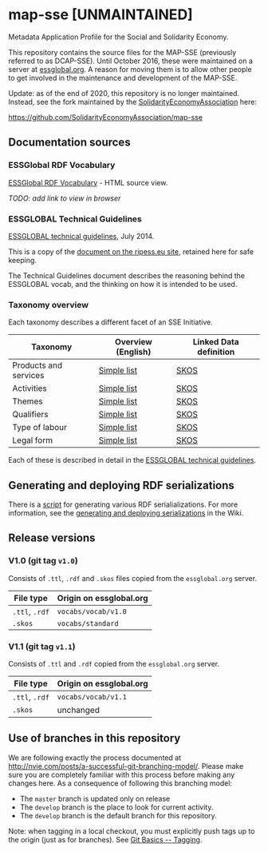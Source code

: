 # map-sse [UNMAINTAINED]

Metadata Application Profile for the Social and Solidarity Economy.

This repository contains the source files for the MAP-SSE (previously referred to as DCAP-SSE). Until October 2016, these were maintained on a server at [essglobal.org](http://essglobal.org/dcap-sse/). A reason for moving them is to allow other people to get involved in the maintenance and development of the MAP-SSE.

Update: as of the end of 2020, this repository is no longer maintained. Instead, see the fork maintained by the [SolidarityEconomyAssociation][1] here:

https://github.com/SolidarityEconomyAssociation/map-sse

[1]: https://github.com/SolidarityEconomyAssociation

## Documentation sources

### ESSGlobal RDF Vocabulary

[ESSGlobal RDF Vocabulary](vocabs/html/essglobal.html) - HTML source view.

_TODO: add link to view in browser_

### ESSGLOBAL Technical Guidelines

[ESSGLOBAL technical guidelines](doc/2014-07-ESSglobal_interop_guidelines.pdf), July 2014.

This is a copy of the [document on the ripess.eu site](http://ripess.eu/wp-content/uploads/2014/07/ESSglobal_interop_guidelines.pdf), retained here for safe keeping.

The Technical Guidelines document describes the reasoning behind the ESSGLOBAL vocab, and the thinking on how it is intended to be used.

### Taxonomy overview

Each taxonomy describes a different facet of an SSE Initiative.

| Taxonomy | Overview (English) | Linked Data definition |
| -------- | ------------------ | --------------- |
| Products and services | [Simple list](viewers/views/products-services.md) | [SKOS](vocabs/standard/products-services.skos) |
| Activities | [Simple list](viewers/views/activities.md) | [SKOS](vocabs/standard/activities.skos) |
| Themes | [Simple list](viewers/views/themes.md) | [SKOS](vocabs/standard/themes.skos) |
| Qualifiers | [Simple list](viewers/views/qualifiers.md) | [SKOS](vocabs/standard/qualifiers.skos) |
| Type of labour | [Simple list](viewers/views/type-of-labour.md) | [SKOS](vocabs/standard/type-of-labour.skos) |
| Legal form | [Simple list](viewers/views/legal-form.md) | [SKOS](vocabs/standard/legal-form.skos) |

Each of these is described in detail in the [ESSGLOBAL technical guidelines](doc/2014-07-ESSglobal_interop_guidelines.pdf).


## Generating and deploying RDF serializations

There is a [script](generators/build) for generating various RDF serialializations.
For more information, see the [generating and deploying serializations](https://github.com/essglobal-linked-open-data/map-sse/wiki/Generating-and-deploying-serializations) in the Wiki.

## Release versions

### V1.0 (git tag `v1.0`)

Consists of `.ttl`, `.rdf` and `.skos` files copied from the `essglobal.org` server.

| File type | Origin on essglobal.org |
| --------- | ----------------------- |
| `.ttl`, `.rdf` | `vocabs/vocab/v1.0` |
| `.skos` | `vocabs/standard` |

### V1.1 (git tag `v1.1`)

Consists of `.ttl` and `.rdf` copied from the `essglobal.org` server.

| File type | Origin on essglobal.org |
| --------- | ----------------------- |
| `.ttl`, `.rdf` | `vocabs/vocab/v1.1` |
| `.skos` | unchanged |

## Use of branches in this repository

We are following exactly the process documented at http://nvie.com/posts/a-successful-git-branching-model/. Please make sure you are completely familiar with this process before making any changes here. As a consequence of following this branching model:

  - The `master` branch is updated only on release
  - The `develop` branch is the place to look for current activity.
  - The `develop` branch is the default branch for this repository.

Note: when tagging in a local checkout, you must explicitly push tags up to the origin (just as for branches). See [Git Basics -- Tagging](https://git-scm.com/book/en/v2/Git-Basics-Tagging).
